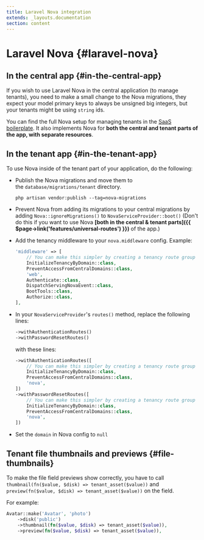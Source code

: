 ```yaml
---
title: Laravel Nova integration
extends: _layouts.documentation
section: content
---
```


# Laravel Nova {#laravel-nova}

## In the central app {#in-the-central-app}

If you wish to use Laravel Nova in the central application (to manage tenants), you need to make a small change to the Nova migrations, they expect your model primary keys to always be unsigned big integers, but your tenants might be using `string` ids.

You can find the full Nova setup for managing tenants in the [SaaS boilerplate](/saas-boilerplate). It also implements Nova for **both the central and tenant parts of the app, with separate resources**.

## In the tenant app {#in-the-tenant-app}

To use Nova inside of the tenant part of your application, do the following:

- Publish the Nova migrations and move them to the `database/migrations/tenant` directory.

    ```
    php artisan vendor:publish --tag=nova-migrations
    ```

- Prevent Nova from adding its migrations to your central migrations by adding `Nova::ignoreMigrations()` to `NovaServiceProvider::boot()` (Don't do this if you want to use Nova **[both in the central & tenant parts]({{ $page->link('features/universal-routes') }})** of the app.)
- Add the tenancy middleware to your `nova.middleware` config. Example:

    ```php
    'middleware' => [
        // You can make this simpler by creating a tenancy route group
        InitializeTenancyByDomain::class,
        PreventAccessFromCentralDomains::class,
        'web',
        Authenticate::class,
        DispatchServingNovaEvent::class,
        BootTools::class,
        Authorize::class,
    ],
    ```
- In your `NovaServiceProvider`'s `routes()` method, replace the following lines:

    ```php
    ->withAuthenticationRoutes()
    ->withPasswordResetRoutes()
    ```

    with these lines:

    ```php
    ->withAuthenticationRoutes([
        // You can make this simpler by creating a tenancy route group
        InitializeTenancyByDomain::class,
        PreventAccessFromCentralDomains::class,
        'nova',
    ])
    ->withPasswordResetRoutes([
        // You can make this simpler by creating a tenancy route group
        InitializeTenancyByDomain::class,
        PreventAccessFromCentralDomains::class,
        'nova',
    ])
    ```
- Set the `domain` in Nova config to `null`


## Tenant file thumbnails and previews {#file-thumbnails}
To make the file field previews show correctly, you have to call `thumbnail(fn($value, $disk) => tenant_asset($value))` and `preview(fn($value, $disk) => tenant_asset($value))` on the field.

For example:
```php
Avatar::make('Avatar', 'photo')
    ->disk('public')
    ->thumbnail(fn($value, $disk) => tenant_asset($value)),
    ->preview(fn($value, $disk) => tenant_asset($value)),
```

